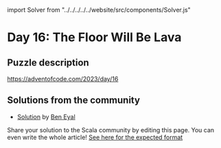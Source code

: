 import Solver from "../../../../../website/src/components/Solver.js"

# Day 16: The Floor Will Be Lava

## Puzzle description

https://adventofcode.com/2023/day/16

## Solutions from the community

- [Solution](https://github.com/beneyal/aoc-2023/blob/main/src/main/scala/day16.scala) by [Ben Eyal](https://github.com/beneyal/)

Share your solution to the Scala community by editing this page.
You can even write the whole article! [See here for the expected format](https://github.com/scalacenter/scala-advent-of-code/discussions/424)
